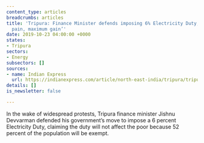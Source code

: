 ```yaml
---
content_type: articles
breadcrumbs: articles
title: 'Tripura: Finance Minister defends imposing 6% Electricity Duty, says ‘minimum
  pain, maximum gain’'
date: 2019-10-23 04:00:00 +0000
states:
- Tripura
sectors:
- Energy
subsectors: []
sources:
- name: Indian Express
  url: https://indianexpress.com/article/north-east-india/tripura/tripura-finance-minister-defends-imposing-6-electricity-duty-says-minimum-pain-maximum-gain/
details: []
is_newsletter: false

---
```

In the wake of widespread protests, Tripura finance minister Jishnu Devvarman defended his government’s move to impose a 6 percent Electricity Duty, claiming the duty will not affect the poor because 52 percent of the population will be exempt.

